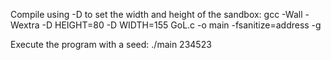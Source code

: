 Compile using -D to set the width and height of the sandbox:
gcc -Wall -Wextra -D HEIGHT=80 -D WIDTH=155 GoL.c -o main -fsanitize=address -g

Execute the program with a seed:
./main 234523
